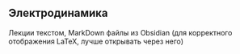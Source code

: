 ## Электродинамика

Лекции текстом, MarkDown файлы из Obsidian (для корректного отображения LaTeX, лучше открывать через него)
